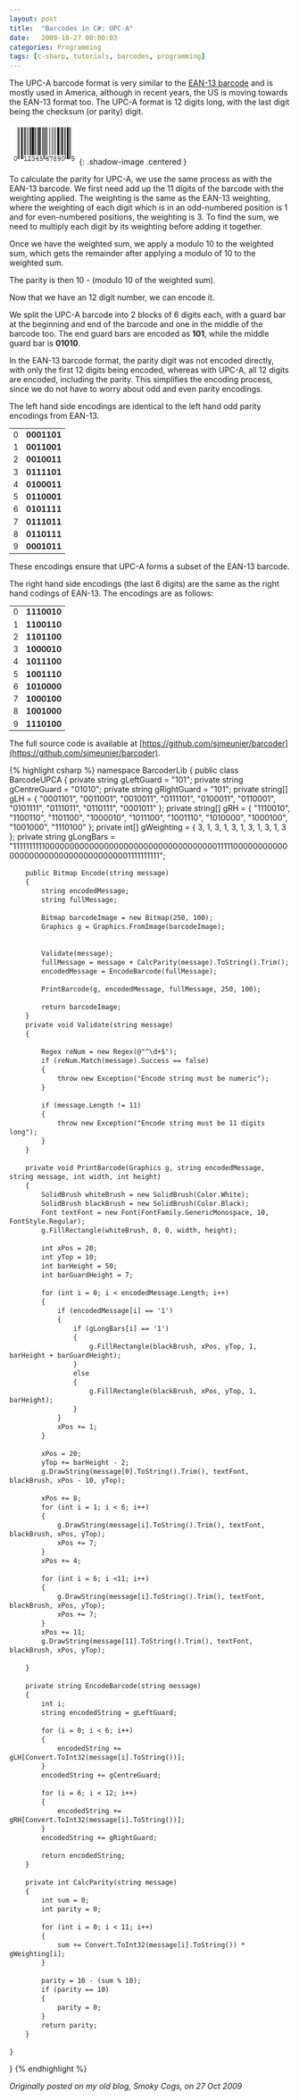 ```yaml
---
layout: post
title:  "Barcodes in C#: UPC-A"
date:   2009-10-27 00:00:03
categories: Programming
tags: [c-sharp, tutorials, barcodes, programming]
---
```


The UPC-A barcode format is very similar to the [EAN-13 barcode](/programming/2009/10/barcodes-in-csharp-ean-13) and is mostly used in America, although in recent years, the US is moving towards the EAN-13 format too. The UPC-A format is 12 digits long, with the last digit being the checksum (or parity) digit.

![UPC-A](/assets/images/blog/barcodes/upca.jpg){: .shadow-image .centered }

To calculate the parity for UPC-A, we use the same process as with the EAN-13 barcode. We first need add up the 11 digits of the barcode with the weighting applied. The weighting is the same as the EAN-13 weighting, where the weighting of each digit which is in an odd-numbered position is 1 and for even-numbered positions, the weighting is 3. To find the sum, we need to multiply each digit by its weighting before adding it together.

Once we have the weighted sum, we apply a modulo 10 to the weighted sum, which gets the remainder after applying a modulo of 10 to the weighted sum.

The parity is then 10 - (modulo 10 of the weighted sum).

Now that we have an 12 digit number, we can encode it. 

We split the UPC-A barcode into 2 blocks of 6 digits each, with a guard bar at the beginning and end of the barcode and one in the middle of the barcode too. The end guard bars are encoded as **101**, while the middle guard bar is **01010**.

In the EAN-13 barcode format, the parity digit was not encoded directly, with only the first 12 digits being encoded, whereas with UPC-A, all 12 digits are encoded, including the parity. This simplifies the encoding process, since we do not have to worry about odd and even parity encodings.

The left hand side encodings are identical to the left hand odd parity encodings from EAN-13.
<table border="0">
<tr>
<td>0</td>
<td><strong>0001101</strong></td>
</tr>
<tr>
<td>1</td>
<td><strong>0011001</strong></td>
</tr>
<tr>
<td>2</td>
<td><strong>0010011</strong></td>
</tr>
<tr>
<td>3</td>
<td><strong>0111101</strong></td>
</tr>
<tr>
<td>4</td>
<td><strong>0100011</strong></td>
</tr>
<tr>
<td>5</td>
<td><strong>0110001</strong></td>
</tr>
<tr>
<td>6</td>
<td><strong>0101111</strong></td>
</tr>
<tr>
<td>7</td>
<td><strong>0111011</strong></td>
</tr>
<tr>
<td>8</td>
<td><strong>0110111</strong></td>
</tr>
<tr>
<td>9</td>
<td><strong>0001011</strong></td>
</tr>
</table>

These encodings ensure that UPC-A forms a subset of the EAN-13 barcode.

The right hand side encodings (the last 6 digits) are the same as the right hand codings of EAN-13. The encodings are as follows:
<table border="0">
<tr>
<td>0</td>
<td><strong>1110010</strong></td>
</tr>
<tr>
<td>1</td>
<td><strong>1100110</strong></td>
</tr>
<tr>
<td>2</td>
<td><strong>1101100</strong></td>
</tr>
<tr>
<td>3</td>
<td><strong>1000010</strong></td>
</tr>
<tr>
<td>4</td>
<td><strong>1011100</strong></td>
</tr>
<tr>
<td>5</td>
<td><strong>1001110</strong></td>
</tr>
<tr>
<td>6</td>
<td><strong>1010000</strong></td>
</tr>
<tr>
<td>7</td>
<td><strong>1000100</strong></td>
</tr>
<tr>
<td>8</td>
<td><strong>1001000</strong></td>
</tr>
<tr>
<td>9</td>
<td><strong>1110100</strong></td>
</tr>
</table>
<!--more-->

The full source code is available at [https://github.com/sjmeunier/barcoder](https://github.com/sjmeunier/barcoder).

{% highlight csharp %}
namespace BarcoderLib
{
    public class BarcodeUPCA
    {
        private string gLeftGuard = "101";
        private string gCentreGuard = "01010";
        private string gRightGuard = "101";
        private string[] gLH = { "0001101", "0011001", "0010011", "0111101", "0100011", "0110001", "0101111", "0111011", "0110111", "0001011" };
        private string[] gRH = { "1110010", "1100110", "1101100", "1000010", "1011100", "1001110", "1010000", "1000100", "1001000", "1110100" };
        private int[] gWeighting = { 3, 1, 3, 1, 3, 1, 3, 1, 3, 1, 3 };
        private string gLongBars = "11111111110000000000000000000000000000000000011111000000000000000000000000000000000001111111111";

  

        public Bitmap Encode(string message)
        {
            string encodedMessage;
            string fullMessage;

            Bitmap barcodeImage = new Bitmap(250, 100);
            Graphics g = Graphics.FromImage(barcodeImage);


            Validate(message);
            fullMessage = message + CalcParity(message).ToString().Trim();
            encodedMessage = EncodeBarcode(fullMessage);

            PrintBarcode(g, encodedMessage, fullMessage, 250, 100);

            return barcodeImage;
        }
        private void Validate(string message)
        {

            Regex reNum = new Regex(@"^\d+$");
            if (reNum.Match(message).Success == false)
            {
                throw new Exception("Encode string must be numeric");
            }

            if (message.Length != 11)
            {
                throw new Exception("Encode string must be 11 digits long");
            }
        }

        private void PrintBarcode(Graphics g, string encodedMessage, string message, int width, int height)
        {
            SolidBrush whiteBrush = new SolidBrush(Color.White);
            SolidBrush blackBrush = new SolidBrush(Color.Black);
            Font textFont = new Font(FontFamily.GenericMonospace, 10, FontStyle.Regular);
            g.FillRectangle(whiteBrush, 0, 0, width, height);

            int xPos = 20;
            int yTop = 10;
            int barHeight = 50;
            int barGuardHeight = 7;

            for (int i = 0; i < encodedMessage.Length; i++)
            {
                if (encodedMessage[i] == '1')
                {
                    if (gLongBars[i] == '1')
                    {
                        g.FillRectangle(blackBrush, xPos, yTop, 1, barHeight + barGuardHeight);
                    }
                    else
                    {
                        g.FillRectangle(blackBrush, xPos, yTop, 1, barHeight);
                    }
                }
                xPos += 1;
            }
            
            xPos = 20;
            yTop += barHeight - 2;
            g.DrawString(message[0].ToString().Trim(), textFont, blackBrush, xPos - 10, yTop);

            xPos += 8;
            for (int i = 1; i < 6; i++)
            {
                g.DrawString(message[i].ToString().Trim(), textFont, blackBrush, xPos, yTop);
                xPos += 7;
            }
            xPos += 4;

            for (int i = 6; i <11; i++)
            {
                g.DrawString(message[i].ToString().Trim(), textFont, blackBrush, xPos, yTop);
                xPos += 7;
            }
            xPos += 11;
            g.DrawString(message[11].ToString().Trim(), textFont, blackBrush, xPos, yTop);

        }

        private string EncodeBarcode(string message)
        {
            int i;
            string encodedString = gLeftGuard;

            for (i = 0; i < 6; i++)
            {
                encodedString += gLH[Convert.ToInt32(message[i].ToString())];
            }
            encodedString += gCentreGuard;

            for (i = 6; i < 12; i++)
            {
                encodedString += gRH[Convert.ToInt32(message[i].ToString())];
            }
            encodedString += gRightGuard;

            return encodedString;
        }

        private int CalcParity(string message)
        {
            int sum = 0;
            int parity = 0;

            for (int i = 0; i < 11; i++)
            {
                sum += Convert.ToInt32(message[i].ToString()) * gWeighting[i];
            }

            parity = 10 - (sum % 10);
            if (parity == 10)
            {
                parity = 0;
            }
            return parity;
        }

    }
}
{% endhighlight %}

_Originally posted on my old blog, Smoky Cogs, on 27 Oct 2009_
